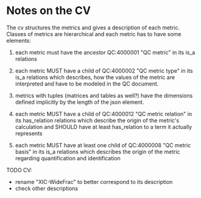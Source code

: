 # Notes on the CV

The cv structures the metrics and gives a description of each metric. Classes of
metrics are hierarchical and each metric has to have some elements:

1) each metric must have the ancestor QC:4000001 "QC metric" in its is_a
   relations

2) each metric MUST have a child of QC:4000002 "QC metric type" in its is_a
   relations which describes, how the values of the metric are interpreted and
   have to be modeled in the QC document.

3) metrics with tuples (matrices and tables as well?) have the dimensions
   defined implicitly by the length of the json element.

4) each metric MUST have a child of QC:4000012 "QC metric relation" in its
   has_relation relations which describe the origin of the metric's calculation
   and SHOULD have at least has_relation to a term it actually represents

5) each metric MUST have at least one child of QC:4000008 "QC metric basis" in
   its is_a relations which describes the origin of the metric regarding
   quantification and identification




TODO CV:
* rename "XIC-WideFrac" to better correspond to its description
* check other descriptions
